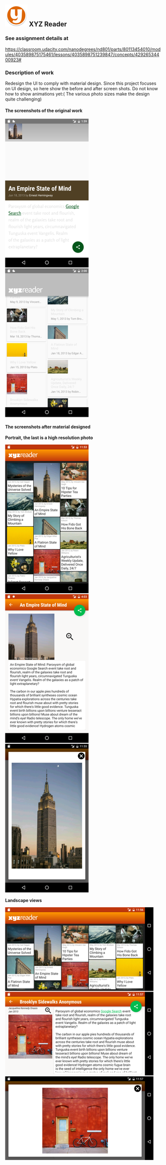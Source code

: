 ## ![logo](https://raw.githubusercontent.com/mingrutar/MyXYZReader/master/screenShots/ic_launcher.png)   XYZ Reader ##

### See assignment details at ###
  https://classroom.udacity.com/nanodegrees/nd801/parts/80113454010/modules/403589875175461/lessons/4035898751239847/concepts/42926534400923#

  ### Description of work ###

  Redesign the UI to comply with material design. Since this project focuses on UI design, so here show the before and after screen shots. Do not know how to show animations yet:(
  The various photo sizes make the design quite challenging)

#### The screenshots of the original work ####

![portrait](https://github.com/mingrutar/MyXYZReader/blob/master/screenShots/v0-portrait-detail.png?raw=true)
![detail](https://github.com/mingrutar/MyXYZReader/blob/master/screenShots/v0-portrait.png?raw=true)

#### The screenshots after material designed ####

__Portrait, the last is a high resolution photo__

![Portrait](https://github.com/mingrutar/MyXYZReader/blob/master/screenShots/v1-portrait.png?raw=true)
![portraitDetail](https://github.com/mingrutar/MyXYZReader/blob/master/screenShots/v1-portrait2.png?raw=true)
![image](https://github.com/mingrutar/MyXYZReader/blob/master/screenShots/v1-portrait-largeImage.png?raw=true)

__Landscape views__

![land](https://github.com/mingrutar/MyXYZReader/blob/master/screenShots/v1-landscape-1.png?raw=true)
![landDetail](https://github.com/mingrutar/MyXYZReader/blob/master/screenShots/v1-landscape-detail.png?raw=true)
![landImage](https://github.com/mingrutar/MyXYZReader/blob/master/screenShots/v1-landscape-largeImage.png?raw=true)
